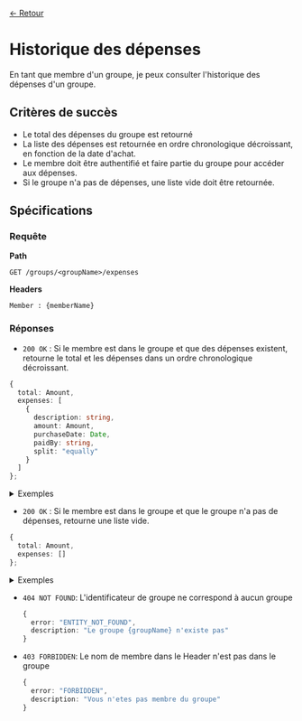 [← Retour](../README.md)

# Historique des dépenses

En tant que membre d'un groupe, je peux consulter l'historique des dépenses d'un groupe.

## Critères de succès

- Le total des dépenses du groupe est retourné
- La liste des dépenses est retournée en ordre chronologique décroissant, en fonction de la date d'achat.
- Le membre doit être authentifié et faire partie du groupe pour accéder aux dépenses.
- Si le groupe n'a pas de dépenses, une liste vide doit être retournée.

## Spécifications

### Requête

**Path**

`GET /groups/<groupName>/expenses`

**Headers**

`Member : {memberName}`

### Réponses

- `200 OK` : Si le membre est dans le groupe et que des dépenses existent, retourne le total et les dépenses dans un ordre chronologique décroissant.

```ts
{
  total: Amount,
  expenses: [
    {
      description: string,
      amount: Amount,
      purchaseDate: Date,
      paidBy: string,
      split: "equally"
    }
  ]
};
```

<details>
<summary>Exemples</summary>

```json
{
  "total": 111.97,
  "expenses": [
    {
      "description": "Soda",
      "amount": 51.97,
      "purchaseDate": 2024-05-06,
      "paidBy": "ironman",
      "split": "equally"
    },
    {
      "description": "Popcorn",
      "amount": 60.00,
      "purchaseDate": 2024-04-01,
      "paidBy": "hulk",
      "split": "equally"
    }
  ]
}
```

</details>

- `200 OK` : Si le membre est dans le groupe et que le groupe n'a pas de dépenses, retourne une liste vide.

```ts
{
  total: Amount,
  expenses: []
};
```

<details>
<summary>Exemples</summary>

```json
{
  "expenses": [],
  "total": 0.0
}
```

</details>

- `404 NOT FOUND`: L'identificateur de groupe ne correspond à aucun groupe

  ```ts
  {
    error: "ENTITY_NOT_FOUND",
    description: "Le groupe {groupName} n'existe pas"
  }
  ```

- `403 FORBIDDEN`: Le nom de membre dans le Header n'est pas dans le groupe

  ```ts
  {
    error: "FORBIDDEN",
    description: "Vous n'etes pas membre du groupe"
  }
  ```
  
